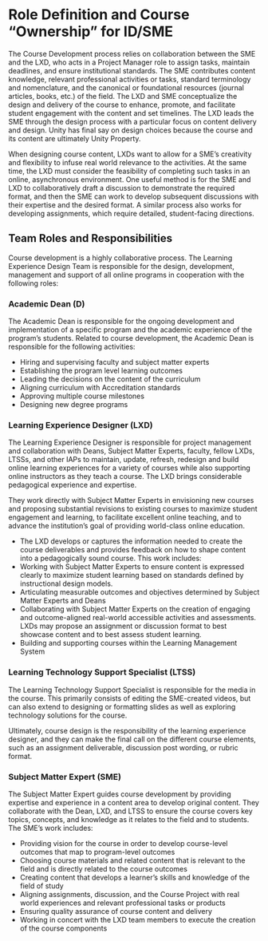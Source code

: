 # Role Definition and Course “Ownership” for ID/SME

<!--Writerside adds this topic when you create a new documentation project.
You can use it as a sandbox to play with Writerside features, and remove it from the TOC when you don't need it anymore.-->

The Course Development process relies on collaboration between the SME and the LXD, who acts in a Project Manager role to assign tasks, maintain deadlines, and ensure institutional standards. The SME contributes content knowledge, relevant professional activities or tasks, standard terminology and nomenclature, and the canonical or foundational resources (journal articles, books, etc.) of the field. The LXD and SME conceptualize the design and delivery of the course to enhance, promote, and facilitate student engagement with the content and set timelines. The LXD leads the SME through the design process with a particular focus on content delivery and design. Unity has final say on design choices because the course and its content are ultimately Unity Property.

When designing course content, LXDs want to allow for a SME’s creativity and flexibility to infuse real world relevance to the activities. At the same time, the LXD must consider the feasibility of completing such tasks in an online, asynchronous environment. One useful method is for the SME and LXD to collaboratively draft a discussion to demonstrate the required format, and then the SME can work to develop subsequent discussions with their expertise and the desired format. A similar process also works for developing assignments, which require detailed, student-facing directions.

## Team Roles and Responsibilities
Course development is a highly collaborative process. The Learning Experience Design Team is responsible for the design, development, management and support of all online programs in cooperation with the following roles:

### **Academic Dean (D)**
The Academic Dean is responsible for the ongoing development and implementation of a specific program and the academic experience of the program’s students. Related to course development, the Academic Dean is responsible for the following activities:
- Hiring and supervising faculty and subject matter experts
- Establishing the program level learning outcomes
- Leading the decisions on the content of the curriculum
- Aligning curriculum with Accreditation standards
- Approving multiple course milestones
- Designing new degree programs

### **Learning Experience Designer (LXD)**
The Learning Experience Designer is responsible for project management and collaboration with Deans, Subject Matter Experts, faculty, fellow LXDs, LTSSs, and other IAPs to maintain, update, refresh, redesign and build online learning experiences for a variety of courses while also supporting online instructors as they teach a course. The LXD brings considerable pedagogical experience and expertise.

They work directly with Subject Matter Experts in envisioning new courses and proposing substantial revisions to existing courses to maximize student engagement and learning, to facilitate excellent online teaching, and to advance the institution’s goal of providing world-class online education.

- The LXD develops or captures the information needed to create the course deliverables and provides feedback on how to shape content into a pedagogically sound course. This work includes:
- Working with Subject Matter Experts to ensure content is expressed clearly to maximize student learning based on standards defined by instructional design models.
- Articulating measurable outcomes and objectives determined by Subject Matter Experts and Deans
- Collaborating with Subject Matter Experts on the creation of engaging and outcome-aligned real-world accessible activities and assessments. LXDs may propose an assignment or discussion format to best showcase content and to best assess student learning.
- Building and supporting courses within the Learning Management System

### **Learning Technology Support Specialist (LTSS)**
The Learning Technology Support Specialist is responsible for the media in the course. This primarily consists of editing the SME-created videos, but can also extend to designing or formatting slides as well as exploring technology solutions for the course.

Ultimately, course design is the responsibility of the learning experience designer, and they can make the final call on the different course elements, such as an assignment deliverable, discussion post wording, or rubric format.


### **Subject Matter Expert (SME)**
The Subject Matter Expert guides course development by providing expertise and experience in a content area to develop original content. They collaborate with the Dean, LXD, and LTSS to ensure the course covers key topics, concepts, and knowledge as it relates to the field and to students. The SME’s work includes:
- Providing vision for the course in order to develop course-level outcomes that map to program-level outcomes
- Choosing course materials and related content that is relevant to the field and is directly related to the course outcomes
- Creating content that develops a learner’s skills and knowledge of the field of study
- Aligning assignments, discussion, and the Course Project with real world experiences and relevant professional tasks or products
- Ensuring quality assurance of course content and delivery
- Working in concert with the LXD team members to execute the creation of the course components